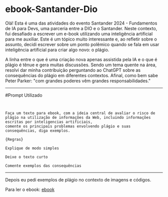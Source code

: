 # ebook-Santander-Dio

Olá! Esta é uma das atividades do evento Santander 2024 - Fundamentos de IA para Devs, uma parceria entre a DIO e o Santander. Neste contexto, fui desafiado a escrever um e-book utilizando uma inteligência artificial para me auxiliar. Este é um tópico muito interessante e, ao refletir sobre o assunto, decidi escrever sobre um ponto polêmico quando se fala em usar inteligência artificial para criar algo novo: o plágio.

A linha entre o que é uma criação nova apenas assistida pela IA e o que é plágio é tênue e gera muitas discussões. Sendo um tema quente na área, resolvi dar minha contribuição perguntando ao ChatGPT sobre as consequências do plágio em diferentes contextos. Afinal, como bem sabe Peter Parker: "com grandes poderes vêm grandes responsabilidades."

---
#Prompt Utilizado

```


Faça um texto para ebook, com a ideia central de avaliar o risco de plágio na utilização de informações da Web, incluindo informações escritas por inteligencias artificiais,
comente os principais problemas envolvendo plágio e suas consequências, diga exemplos. 

{Regras}

Explique de modo simples

Deixe o texto curto

Comente exemplos das consequências

```

---

Depois eu pedi exemplos de plágio no contexto de imagens e códigos. 

Para ler o ebook: [ebook](https://github.com/andersoncsalles/ebook-Santander-Dio/blob/main/Pl%C3%A1gio.pdf)

